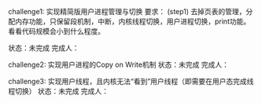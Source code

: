 challenge1: 实现精简版用户进程管理与切换
要求：
(step1) 去掉页表的管理，分配内存功能，只保留段机制，中断，内核线程切换，用户进程切换，print功能。看看代码规模会小到什么程度。

状态：未完成
完成人：

challenge2: 实现用户进程的Copy on Write机制
状态：未完成
完成人：

challenge3: 实现用户线程，且内核无法“看到”用户线程（即需要在用户态完成线程切换）
状态：未完成
完成人：
